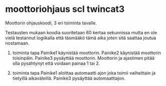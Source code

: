 # moottoriohjaus scl twincat3

Moottorin ohjauskoodi, 3 eri toiminta tavalle. 

Testausten mukaan koodia suoritetaan 60 kertaa sekunnissa mutta en ole vielä testannut logiikalla
että täsmääkö tämä aika joten sitä saattaa joutua nostamaan. 

1. toiminta tapa
   Painike1 käynistää moottorin.
   Painike2 käynistää moottorin toisinpäin.
   Painike3 pysäyttää moottorin.
   Moottorin ja ajastimen pitää olla pysähtynyt että voidaan painaa 1 tai 2.

2. toiminta tapa
   Painike1 aloittaa automaatti ajon joka toimii vaiheittain ja
   tietyillä aikaväleillä. Painike3 pysäyttää automaattiajon.
